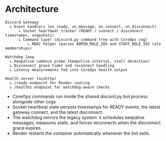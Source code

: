 # Architecture

```
Discord Gateway
  ↳ Event handlers (on_ready, on_message, on_connect, on_disconnect)
      ↳ Socket heartbeat tracker (READY / connect / disconnect timestamps, snapshots)
      ↳ Command layer (discord.py command tree with CoreOps cog)
          ↳ RBAC helper (parses ADMIN_ROLE_IDS and STAFF_ROLE_IDS role memberships)

Watchdog loop
  ↳ Keepalive cadence probe (keepalive interval, stall detection)
  ↳ Disconnect grace timer and reconnect handling
  ↳ Latency measurements fed into CoreOps health output

Health server (aiohttp)
  ↳ /ready endpoint for Render routing
  ↳ /healthz endpoint for watchdog-aware checks
```

- CoreOps commands run inside the shared discord.py bot process alongside other cogs.
- Socket heartbeat state persists timestamps for READY events, the latest gateway
  connect, and the latest disconnect.
- The watchdog mirrors the legacy system: it schedules keepalive messages, measures
  stalls, and forces reconnects when the disconnect grace expires.
- Render restarts the container automatically whenever the bot exits.
